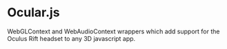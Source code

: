 Ocular.js
=========

WebGLContext and WebAudioContext wrappers which add support for the Oculus Rift headset to any 3D javascript app.
